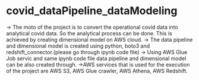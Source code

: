 # covid_dataPipeline_dataModeling

-> The moto of the project is to convert the operational covid data into analytical covid data. So the analytical process can be done. This is achieved by creating dimensional model on AWS cloud.
-> The data pipeline and dimensional model is created using python, boto3 and redshift_connector.(please go through ipynb code file) 
-> Using AWS Glue Job servic and same ipynb code file data pipeline and dimensional model can be also created through.
->AWS services that is used for the execution of the project are AWS S3, AWS Glue crawler, AWS Athena, AWS Redshift.
